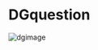 # DGquestion

![dgimage](https://github.com/jackchangf/DGquestion/assets/76429727/4b2ff16a-00e6-400f-88d6-1d0e537edf82)
